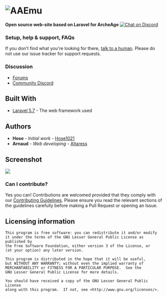 # ![AAEmu](https://boards.aaemu.pw/assets/files/2018-10-11/1539288486-150348-aaemu-blank-text.png)

__Open source web-site based on Laravel for ArcheAge__
[![Chat on Discord](https://img.shields.io/discord/479677351618281472.svg?colorB=%237289da&label=Discord&logo=Discord&style=flat-square)](https://discord.gg/X8xhJEd)
### Setup, help & support, FAQs
If you don't find what you're looking for there, [talk to a human](https://discord.gg/X8xhJEd). Please do not use our issue tracker for support requests.

### Discussion
- [Forums](https://boards.aaemu.pw/)
- [Community Discord](https://discord.gg/X8xhJEd)

## Built With

* [Laravel 5.7](https://laravel.com/docs/5.7/installation) - The web framework used

## Authors

* **Hose** - *Initial work* - [Hose1021](https://github.com/hose1021)
* **Arnaud** - *Web developing* - [Altaress](https://github.com/Aftershocks59)


## Screenshot
![](http://ipic.su/img/img7/fs/kiss_57kb.1548917395.png)
### Can I contribute?
Yes you can! Contributions are welcomed provided that they comply with our [Contributing Guidelines](CONTRIBUTING.md). Please ensure you read the relevant sections of the guidelines carefully before making a Pull Request or opening an Issue.

## Licensing information

	This program is free software: you can redistribute it and/or modify
	it under the terms of the GNU Lesser General Public License as published by
	the Free Software Foundation, either version 3 of the License, or
	(at your option) any later version.

	This program is distributed in the hope that it will be useful,
	but WITHOUT ANY WARRANTY; without even the implied warranty of
	MERCHANTABILITY or FITNESS FOR A PARTICULAR PURPOSE.  See the
	GNU Lesser General Public License for more details.

	You should have received a copy of the GNU Lesser General Public License
	along with this program.  If not, see <http://www.gnu.org/licenses/>.
